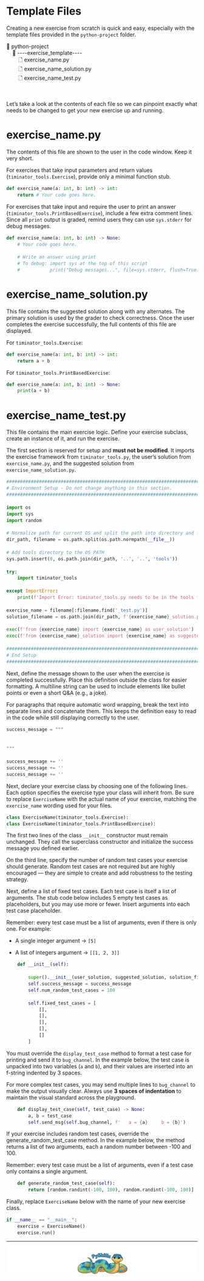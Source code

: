 # Template Files

Creating a new exercise from scratch is quick and easy, especially with the template files provided in the `python-project` folder.

📂 python-project<BR>
&nbsp;&nbsp;&nbsp;&nbsp;📂 ----exercise_template----<BR>
&nbsp;&nbsp;&nbsp;&nbsp;&nbsp;&nbsp;&nbsp;&nbsp;🗋 exercise_name.py<BR>
&nbsp;&nbsp;&nbsp;&nbsp;&nbsp;&nbsp;&nbsp;&nbsp;🗋 exercise_name_solution.py<BR>
&nbsp;&nbsp;&nbsp;&nbsp;&nbsp;&nbsp;&nbsp;&nbsp;🗋 exercise_name_test.py<BR>

<BR>

Let’s take a look at the contents of each file so we can pinpoint exactly what needs to be changed to get your new exercise up and running.

# exercise_name.py

The contents of this file are shown to the user in the code window. Keep it very short.

For exercises that take input parameters and return values (`timinator_tools.Exercise`), provide only a minimal function stub.

```python
def exercise_name(a: int, b: int) -> int:
    return # Your code goes here.
```

For exercises that take input and require the user to print an answer (`timinator_tools.PrintBasedExercise`), include a few extra comment lines.
Since all `print` output is graded, remind users they can use `sys.stderr` for debug messages.

```python
def exercise_name(a: int, b: int) -> None:
    # Your code goes here.
    
    # Write an answer using print
    # To debug: import sys at the top of this script
    #           print("Debug messages...", file=sys.stderr, flush=True)
```

# exercise_name_solution.py

This file contains the suggested solution along with any alternates. The primary solution is used by the grader to check correctness. Once the user completes the exercise successfully, the full contents of this file are displayed.

For `timinator_tools.Exercise`:

```python
def exercise_name(a: int, b: int) -> int:
    return a + b
```

For `timinator_tools.PrintBasedExercise`:

```python
def exercise_name(a: int, b: int) -> None:
    print(a + b)
```

# exercise_name_test.py

This file contains the main exercise logic. Define your exercise subclass, create an instance of it, and run the exercise.

The first section is reserved for setup and __must not be modified__. It imports the exercise framework from `timinator_tools.py`, the user’s solution from `exercise_name.py`, and the suggested solution from `exercise_name_solution.py`.

```python
###############################################################################################################
# Environment Setup - Do not change anything in this section.
###############################################################################################################

import os
import sys
import random

# Normalize path for current OS and split the path into directory and filename
dir_path, filename = os.path.split(os.path.normpath(__file__))

# Add tools directory to the OS PATH
sys.path.insert(0, os.path.join(dir_path, '..', '..', 'tools'))

try:
    import timinator_tools

except ImportError:
    print(f'Import Error: timinator_tools.py needs to be in the tools folder, one level deep from python-project.')

exercise_name = filename[:filename.find('_test.py')]
solution_filename = os.path.join(dir_path, f'{exercise_name}_solution.py')

exec(f'from {exercise_name} import {exercise_name} as user_solution')
exec(f'from {exercise_name}_solution import {exercise_name} as suggested_solution')

###############################################################################################################
# End Setup
###############################################################################################################
```

Next, define the message shown to the user when the exercise is completed successfully. Place this definition outside the class for easier formatting. A multiline string can be used to include elements like bullet points or even a short Q&A (e.g., a joke).

For paragraphs that require automatic word wrapping, break the text into separate lines and concatenate them. This keeps the definition easy to read in the code while still displaying correctly to the user.

```python
success_message = """


"""

success_message += ''
success_message += ''
success_message += ''
```

Next, declare your exercise class by choosing one of the following lines. Each option specifies the exercise type your class will inherit from. Be sure to replace `ExerciseName` with the actual name of your exercise, matching the `exercise_name` wording used for your files.

```python
class ExerciseName(timinator_tools.Exercise):
class ExerciseName(timinator_tools.PrintBasedExercise):
```

The first two lines of the class `__init__` constructor must remain unchanged. They call the superclass constructor and initialize the success message you defined earlier.

On the third line, specify the number of random test cases your exercise should generate. Random test cases are not required but are highly encouraged — they are simple to create and add robustness to the testing strategy.

Next, define a list of fixed test cases. Each test case is itself a list of arguments. The stub code below includes 5 empty test cases as placeholders, but you may use more or fewer. Insert arguments into each test case placeholder.

Remember: every test case must be a list of arguments, even if there is only one. For example:

* A single integer argument → `[5]`

* A list of integers argument → `[[1, 2, 3]]`

```python
    def __init__(self):

        super().__init__(user_solution, suggested_solution, solution_filename)
        self.success_message = success_message
        self.num_random_test_cases = 100

        self.fixed_test_cases = [
            [],
            [],
            [],
            [],
            []
        ]
```

You must override the `display_test_case` method to format a test case for printing and send it to `bug_channel`. In the example below, the test case is unpacked into two variables (`a` and `b`), and their values are inserted into an f-string indented by 3 spaces.

For more complex test cases, you may send multiple lines to `bug_channel` to make the output visually clear. Always use __3 spaces of indentation__ to maintain the visual standard across the playground.

```python
    def display_test_case(self, test_case) -> None:
        a, b = test_case
        self.send_msg(self.bug_channel, f'   a = {a}     b = {b}')
```

If your exercise includes random test cases, override the generate_random_test_case method.
In the example below, the method returns a list of two arguments, each a random number between -100 and 100.

Remember: every test case must be a list of arguments, even if a test case only contains a single argument.

```python
    def generate_random_test_case(self):
        return [random.randint(-100, 100), random.randint(-100, 100)]
```

Finally, replace `ExerciseName` below with the name of your new exercise class.

```python
if __name__ == "__main__":
    exercise = ExerciseName()
    exercise.run()
```


************

[![Skillz Catalog](../../graphics/PySkillzFooter.png)](skillz-catalog)
